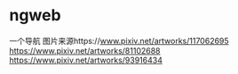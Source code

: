 # ngweb
一个导航
图片来源https://www.pixiv.net/artworks/117062695
https://www.pixiv.net/artworks/81102688
https://www.pixiv.net/artworks/93916434
